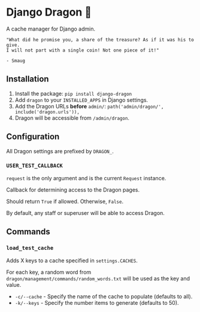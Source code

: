 # Django Dragon 🐲

A cache manager for Django admin.

```
"What did he promise you, a share of the treasure? As if it was his to give.
I will not part with a single coin! Not one piece of it!"

- Smaug
```

## Installation

1. Install the package: `pip install django-dragon`
2. Add `dragon` to your `INSTALLED_APPS` in Django settings.
3. Add the Dragon URLs **before** `admin/`: `path('admin/dragon/', include('dragon.urls')),`
4. Dragon will be accessible from `/admin/dragon`.

## Configuration

All Dragon settings are prefixed by `DRAGON_`. 

### `USER_TEST_CALLBACK`

`request` is the only argument and is the current `Request` instance.

Callback for determining access to the Dragon pages.

Should return `True` if allowed. Otherwise, `False`.

By default, any staff or superuser will be able to access Dragon.

## Commands

### `load_test_cache`

Adds X keys to a cache specified in `settings.CACHES`. 

For each key, a random word from `dragon/management/commands/random_words.txt` will be used as the key and value.

- `-c/--cache` - Specify the name of the cache to populate (defaults to all).
- `-k/--keys` - Specify the number items to generate (defaults to 50).
